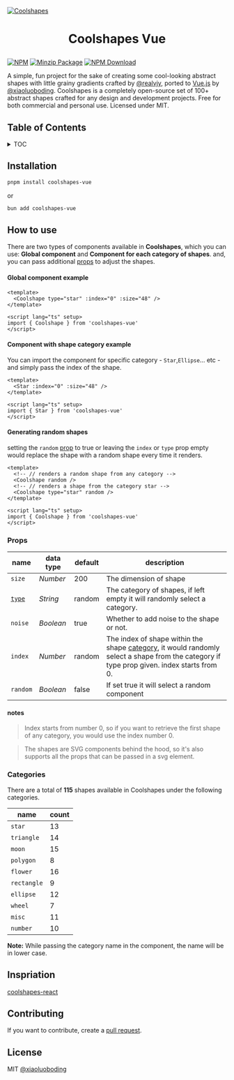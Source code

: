 [![Coolshapes](https://coolshap.es/preview.jpg)](https://coolshap.es)

# <p align=center>Coolshapes Vue</p>

[![NPM][npmBadge]][npmUrl]
[![Minzip Package][bundlePhobiaBadge]][bundlePhobiaUrl]
[![NPM Download][npmDtBadge]][npmDtUrl]

[npmBadge]: https://img.shields.io/npm/v/coolshapes-vue.svg?maxAge=2592000
[npmUrl]: https://www.npmjs.com/package/coolshapes-vue
[npmDtBadge]: https://img.shields.io/npm/dt/coolshapes-vue.svg
[npmDtUrl]: https://www.npmjs.com/package/coolshapes-vue
[bundlePhobiaBadge]: https://img.shields.io/bundlephobia/minzip/coolshapes-vue
[bundlePhobiaUrl]: https://bundlephobia.com/package/coolshapes-vue@latest

A simple, fun project for the sake of creating some cool-looking abstract shapes with little grainy gradients crafted by [@realvjy](https://x.com/realvjy), ported to [Vue.js](https://vuejs.org/) by [@xiaoluoboding](https://x.com/robert_shaw_x). Coolshapes is a completely open-source set of 100+ abstract shapes crafted for any design and development projects. Free for both commercial and personal use. Licensed under MIT.

## Table of Contents

<details>

<summary>TOC</summary>

- [Coolshapes Vue](#coolshapes-vue)
  - [Table of Contents](#table-of-contents)
  - [Installation](#installation)
  - [How to use](#how-to-use)
      - [Global component example](#global-component-example)
      - [Component with shape category example](#component-with-shape-category-example)
      - [Generating random shapes](#generating-random-shapes)
    - [Props](#props)
      - [notes](#notes)
    - [Categories](#categories)
  - [Inspriation](#inspriation)
  - [Contributing](#contributing)
  - [License](#license)

</details>

## Installation

```sh
pnpm install coolshapes-vue
```

or

```sh
bun add coolshapes-vue
```

## How to use

There are two types of components available in **Coolshapes**, which you can use: **Global component** and **Component
for each category of shapes**. and, you can pass additional [props](#props) to adjust the shapes.

#### Global component example

```vue
<template>
  <Coolshape type="star" :index="0" :size="48" />
</template>

<script lang="ts" setup>
import { Coolshape } from 'coolshapes-vue'
</script>
```

#### Component with shape category example

You can import the component for specific category - `Star`,`Ellipse`... etc - and simply pass the index of the shape.

```vue
<template>
  <Star :index="0" :size="48" />
</template>

<script lang="ts" setup>
import { Star } from 'coolshapes-vue'
</script>
```

#### Generating random shapes

setting the `random` [prop](#props) to true or leaving the `index` or `type` prop empty would replace the shape with a
random shape every time it renders.

```vue
<template>
  <!-- // renders a random shape from any category -->
  <Coolshape random />
  <!-- // renders a shape from the category star -->
  <Coolshape type="star" random />
</template>

<script lang="ts" setup>
import { Coolshape } from 'coolshapes-vue'
</script>
```

### Props

| name                  | data type | default | description                                                                                                                                              |
| --------------------- | --------- | ------- | -------------------------------------------------------------------------------------------------------------------------------------------------------- |
| `size`                | _Number_  | 200     | The dimension of shape                                                                                                                                   |
| [`type`](#categories) | _String_  | random  | The category of shapes, if left empty it will randomly select a category.                                                                                |
| `noise`               | _Boolean_ | true    | Whether to add noise to the shape or not.                                                                                                                |
| `index`               | _Number_  | random  | The index of shape within the shape [category](#categories), it would randomly select a shape from the category if type prop given. index starts from 0. |
| `random`              | _Boolean_ | false   | If set true it will select a random component                                                                                                            |

#### notes

> Index starts from number 0, so if you want to retrieve the first shape of any category, you would use the index number 0.

> The shapes are SVG components behind the hood, so it's also supports all the props that can be passed in a svg element.

### Categories

There are a total of **115** shapes available in Coolshapes under the following categories.

| name        | count |
| ----------- | ----- |
| `star`      | 13    |
| `triangle`  | 14    |
| `moon`      | 15    |
| `polygon`   | 8     |
| `flower`    | 16    |
| `rectangle` | 9     |
| `ellipse`   | 12    |
| `wheel`     | 7     |
| `misc`      | 11    |
| `number`    | 10    |

**Note:** While passing the category name in the component, the name will be in lower case.

## Inspriation

[coolshapes-react](https://github.com/realvjy/coolshapes-react)

## Contributing

If you want to contribute, create a [pull request](https://github.com/xiaoluoboding/coolshapes-vue/pulls).

## License

MIT [@xiaoluoboding](https://github.com/xiaoluoboding)
